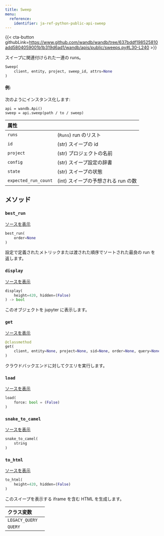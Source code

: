 ```yaml
---
title: Sweep
menu:
  reference:
    identifier: ja-ref-python-public-api-sweep
---
```


{{< cta-button githubLink=https://www.github.com/wandb/wandb/tree/637bddf198525810add5804059001b1b319d6ad1/wandb/apis/public/sweeps.py#L30-L240 >}}

スイープに関連付けられた一連の runs。

```python
Sweep(
    client, entity, project, sweep_id, attrs=None
)
```

#### 例:

次のようにインスタンス化します:

```
api = wandb.Api()
sweep = api.sweep(path / to / sweep)
```

| 属性 |  |
| :--- | :--- |
|  `runs` |  (`Runs`) run のリスト |
|  `id` |  (str) スイープの id |
|  `project` |  (str) プロジェクトの名前 |
|  `config` |  (str) スイープ設定の辞書 |
|  `state` |  (str) スイープの状態 |
|  `expected_run_count` |  (int) スイープの予想される run の数 |

## メソッド

### `best_run`

[ソースを表示](https://www.github.com/wandb/wandb/tree/637bddf198525810add5804059001b1b319d6ad1/wandb/apis/public/sweeps.py#L125-L148)

```python
best_run(
    order=None
)
```

設定で定義されたメトリックまたは渡された順序でソートされた最良の run を返します。

### `display`

[ソースを表示](https://www.github.com/wandb/wandb/tree/637bddf198525810add5804059001b1b319d6ad1/wandb/apis/attrs.py#L16-L37)

```python
display(
    height=420, hidden=(False)
) -> bool
```

このオブジェクトを jupyter に表示します。

### `get`

[ソースを表示](https://www.github.com/wandb/wandb/tree/637bddf198525810add5804059001b1b319d6ad1/wandb/apis/public/sweeps.py#L173-L222)

```python
@classmethod
get(
    client, entity=None, project=None, sid=None, order=None, query=None, **kwargs
)
```

クラウドバックエンドに対してクエリを実行します。

### `load`

[ソースを表示](https://www.github.com/wandb/wandb/tree/637bddf198525810add5804059001b1b319d6ad1/wandb/apis/public/sweeps.py#L106-L114)

```python
load(
    force: bool = (False)
)
```

### `snake_to_camel`

[ソースを表示](https://www.github.com/wandb/wandb/tree/637bddf198525810add5804059001b1b319d6ad1/wandb/apis/attrs.py#L12-L14)

```python
snake_to_camel(
    string
)
```

### `to_html`

[ソースを表示](https://www.github.com/wandb/wandb/tree/637bddf198525810add5804059001b1b319d6ad1/wandb/apis/public/sweeps.py#L224-L232)

```python
to_html(
    height=420, hidden=(False)
)
```

このスイープを表示する iframe を含む HTML を生成します。

| クラス変数 |  |
| :--- | :--- |
|  `LEGACY_QUERY`<a id="LEGACY_QUERY"></a> |   |
|  `QUERY`<a id="QUERY"></a> |   |